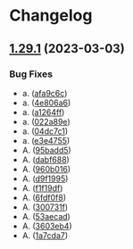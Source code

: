 # Changelog

## [1.29.1](https://github.com/Joao-Andrade/actions-experiments/compare/experiment_a-v1.29.0...experiment_a-v1.29.1) (2023-03-03)

### Bug Fixes

* a. ([afa9c6c](https://github.com/Joao-Andrade/actions-experiments/commit/afa9c6cc0f72ac6e6e4030d65a5e17a811ccac11))
* a. ([4e806a6](https://github.com/Joao-Andrade/actions-experiments/commit/4e806a66f4356ac3b8c1b9c505462d3a4ea24dce))
* a. ([a1264ff](https://github.com/Joao-Andrade/actions-experiments/commit/a1264ffb4bb28f79159ad5ce74b82e5cfb761434))
* a. ([022a89e](https://github.com/Joao-Andrade/actions-experiments/commit/022a89e9a72082b316b14871edb8331c90ea6627))
* a. ([04dc7c1](https://github.com/Joao-Andrade/actions-experiments/commit/04dc7c113e4eec36604b7f0373c4442e0f038d66))
* a. ([e3e4755](https://github.com/Joao-Andrade/actions-experiments/commit/e3e4755967171a8153af9768da5b107a43a52b3a))
* A. ([95badd5](https://github.com/Joao-Andrade/actions-experiments/commit/95badd57922b00e9e661dbda95c3b2507fa2f8f5))
* A. ([dabf688](https://github.com/Joao-Andrade/actions-experiments/commit/dabf688df9764aaf649b9a025b344beeddab9226))
* A. ([960b016](https://github.com/Joao-Andrade/actions-experiments/commit/960b0167ed5491ea7b5c5f853be74e5347e5d322))
* A. ([d9f1995](https://github.com/Joao-Andrade/actions-experiments/commit/d9f1995987cfe65ae2c1e36f8ce34851ed91953e))
* A. ([f1f19df](https://github.com/Joao-Andrade/actions-experiments/commit/f1f19dffaeb3ce8dbf07f3d6f9d9673bdf343ab9))
* A. ([6fdf0f8](https://github.com/Joao-Andrade/actions-experiments/commit/6fdf0f8093133d152dafb16aabf4a45350ef6213))
* A. ([300731f](https://github.com/Joao-Andrade/actions-experiments/commit/300731fdffc9a31d51e9506d17badda667c73df5))
* A. ([53aecad](https://github.com/Joao-Andrade/actions-experiments/commit/53aecad947bc2647df3413fa6c0de105edbd3fc5))
* A. ([3603eb4](https://github.com/Joao-Andrade/actions-experiments/commit/3603eb49f67cc9f523241e0cc804c453c539471c))
* A. ([1a7cda7](https://github.com/Joao-Andrade/actions-experiments/commit/1a7cda78c631fab83432300e2d87af9c194a4f27))
